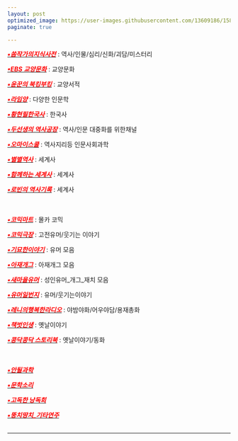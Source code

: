 ```yaml
---
layout: post
optimized_image: https://user-images.githubusercontent.com/13609186/158834851-5c5d7736-001b-448d-8bb6-eb99f2f16233.jpg
paginate: true

---
```


[<span style="color:red">***▪쏨작가의지식사전***</span>](https://www.youtube.com/c/%EC%8F%A8%EC%9E%91%EA%B0%80%EC%9D%98%EC%A7%80%EC%8B%9D%EC%82%AC%EC%A0%84) : 역사/인물/심리/신화/괴담/미스터리<br>

[<span style="color:red">***▪EBS 교양문화***</span>](https://www.youtube.com/c/EBSCulture/channels) : 교양문화<br>

[<span style="color:red">***▪윤꾼의 북킹부킹***</span>](https://www.youtube.com/c/%EC%9C%A4%EA%BE%BC%EC%9D%98%EB%B6%81%ED%82%B9%EB%B6%80%ED%82%B9) : 교양서적<br>

[<span style="color:red">***▪라임양***</span>](https://www.youtube.com/c/%EB%9D%BC%EC%9E%84%EC%96%91) : 다양한 인문학<br>

[<span style="color:red">***▪황현필한국사***</span>](https://www.youtube.com/c/%ED%99%A9%ED%98%84%ED%95%84%ED%95%9C%EA%B5%AD%EC%82%AC/videos) : 한국사<br>

[<span style="color:red">***▪두선생의 역사공장***</span>](https://www.youtube.com/channel/UC9JrTOkuLwzpyudwQqavXGg) : 역사/인문 대중화를 위한채널<br>

[<span style="color:red">***▪오마이스쿨***</span>](https://www.youtube.com/c/0hmyschool) : 역사지리등 인문사회과학<br>

[<span style="color:red">***▪별별역사***</span>](https://www.youtube.com/channel/UCYuiS1EYw54dEJVzseQSYXw/videos) : 세계사<br>

[<span style="color:red">***▪함께하는 세계사***</span>](https://www.youtube.com/channel/UCdop7AYwvReE6jK7M69MA2A) : 세계사<br>

[<span style="color:red">***▪로빈의 역사기록***</span>](https://www.youtube.com/channel/UCTy-6Pfkmv5fLTMOm04tw4g) : 세계사<br>
<br>
<br>

[<span style="color:red">***▪코믹마트***</span>](https://www.youtube.com/channel/UCJpGg1tfKID4YqvZCAig_Fw) : 몰카 코믹<br>

[<span style="color:red">***▪코믹극장***</span>](https://www.youtube.com/channel/UCYVYJ7AAiZpb8f8MVN3D7QA/videos) : 고전유머/웃기는 이야기<br>

[<span style="color:red">***▪기묘한이야기***</span>](https://www.youtube.com/channel/UCehO7ypk6O_A0zDWe0lZ__Q) : 유머 모음<br>

[<span style="color:red">***▪아재개그***</span>](https://www.youtube.com/channel/UCW0DcqnNHlVFKHZwHrEgRiw) : 아재개그 모음<br>

[<span style="color:red">***▪새마을유머***</span>](https://www.youtube.com/c/%EC%83%88%EB%A7%88%EC%9D%84%EC%9C%A0%EB%A8%B8/videos) : 성인유머_개그_재치 모음<br>

[<span style="color:red">***▪유머일번지***</span>](https://www.youtube.com/channel/UC0AAyspx3wCUd0e9UpjEHjQ) : 유머/웃기는이야기<br>

[<span style="color:red">***▪레니의행복한라디오***</span>](https://www.youtube.com/channel/UCgcg7B2sn0ko7JuZzZDiMEw) : 야밤야화/어우야담/용재총화<br>

[<span style="color:red">***▪책벗인생***</span>](https://www.youtube.com/channel/UCzL_SdGdToS9Sl997UND0fQ/videos) : 옛날이야기<br>

[<span style="color:red">***▪콩닥콩닥 스토리북***</span>](https://www.youtube.com/channel/UCVXnb3PozBmStQ9MBaHVyfw/videos) : 옛날이야기/동화<br>
<br>
<br>


[<span style="color:red">***▪안될과학***</span>](https://www.youtube.com/channel/UCMc4EmuDxnHPc6pgGW-QWvQ)<br>

[<span style="color:red">***▪문학소리***</span>](https://www.youtube.com/c/munhaksori/videos)<br>

[<span style="color:red">***▪고독한 낭독회***</span>](https://www.youtube.com/channel/UClkZfse00Rl226AJ7V5Hl4w/videos)<br>

[<span style="color:red">***▪뚱치땅치_기타연주***</span>](https://www.youtube.com/c/%EB%9A%B1%EC%B9%98%EB%95%85%EC%B9%98Fingerstylish)<br>
<br>


---

